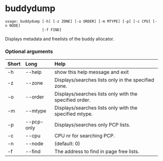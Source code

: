 <!-- THIS PART OF THIS FILE IS AUTOGENERATED. DO NOT MODIFY IT. See scripts/generate-docs.sh -->
# buddydump

```text
usage: buddydump [-h] [-z ZONE] [-o ORDER] [-m MTYPE] [-p] [-c CPU] [-n NODE]
                 [-f FIND]

```

Displays metadata and freelists of the buddy allocator.
### Optional arguments

|Short|Long|Help|
| :--- | :--- | :--- |
|-h|--help|show this help message and exit|
|-z|--zone|Displays/searches lists only in the specified zone.|
|-o|--order|Displays/searches lists only with the specified order.|
|-m|--mtype|Displays/searches lists only with the specified mtype.|
|-p|--pcp-only|Displays/searches only PCP lists.|
|-c|--cpu|CPU nr for searching PCP.|
|-n|--node| (default: 0)|
|-f|--find|The address to find in page free lists.|

<!-- END OF AUTOGENERATED PART. Do not modify this line or the line below, they mark the end of the auto-generated part of the file. If you want to extend the documentation in a way which cannot easily be done by adding to the command help description, write below the following line. -->
<!-- ------------\>8---- ----\>8---- ----\>8------------ -->
